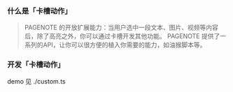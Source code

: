 
### 什么是「卡槽动作」
> PAGENOTE 的开放扩展能力：当用户选中一段文本、图片、视频等内容后，除了高亮之外，你可以通过卡槽开发其他功能。
> PAGENOTE 提供了一系列的API，让你可以很方便的植入你需要的能力，如油猴脚本等。



### 开发「卡槽动作」

demo 见 ./custom.ts

